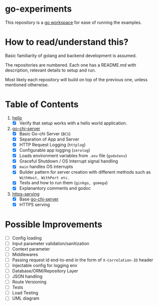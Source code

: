 # go-experiments

This repository is a [go workspace](https://go.dev/doc/tutorial/workspaces) for ease of running the examples.

# How to read/understand this?

Basic familiarity of golang and backend development is assumed.

The repositories are numbered. Each one has a README.md with description, relevant details to setup and run.

Most likely each repository will build on top of the previous one, unless mentioned otherwise.

# Table of Contents

1. [hello](./hello/)
   - [x] Verify that setup works with a hello world application.
2. [go-chi-server](./go-chi-server/)
   - [x] Basic Go-chi Server (`BCS`)
   - [x] Separation of App and Server
   - [x] HTTP Request Logging (`httplog`)
   - [x] Configurable app logging (`zerolog`)
   - [x] Loads environment variables from `.env` file (`godotenv`)
   - [x] Graceful Shutdown / OS Interrupt signal handling
   - [x] `main` handles OS interrupts
   - [x] Builder pattern for server creation with different methods such as `WithHost, WithPort etc.`
   - [x] Tests and how to run them (`ginkgo, gomega`)
   - [x] Explanantory comments and godoc

3. [https-serving](./https-serving)
   - [x]  Base [go-chi-server](./go-chi-server/)
   - [x]  HTTPS serving

# Possible Improvements

- [ ] Config loading
- [ ] Input parameter validation/sanitization
- [ ] Context parameter
- [ ] Middlewares
- [ ] Passing request id end-to-end in the form of `X-Correlation-ID` header
- [ ] Injectable config for logging env
- [ ] Database/ORM/Repository Layer
- [ ] JSON handling
- [ ] Route Versioning
- [ ] Tests
- [ ] Load Testing
- [ ] UML diagram
